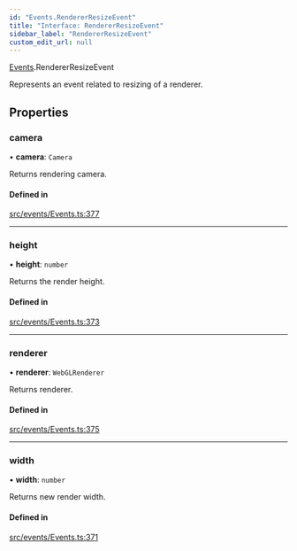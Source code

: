 ```yaml
---
id: "Events.RendererResizeEvent"
title: "Interface: RendererResizeEvent"
sidebar_label: "RendererResizeEvent"
custom_edit_url: null
---
```


[Events](../namespaces/Events.md).RendererResizeEvent

Represents an event related to resizing of a renderer.

## Properties

### camera

• **camera**: `Camera`

Returns rendering camera.

#### Defined in

[src/events/Events.ts:377](https://github.com/agargaro/three.ez/blob/3bc2c12/src/events/Events.ts#L377)

___

### height

• **height**: `number`

Returns the render height.

#### Defined in

[src/events/Events.ts:373](https://github.com/agargaro/three.ez/blob/3bc2c12/src/events/Events.ts#L373)

___

### renderer

• **renderer**: `WebGLRenderer`

Returns renderer.

#### Defined in

[src/events/Events.ts:375](https://github.com/agargaro/three.ez/blob/3bc2c12/src/events/Events.ts#L375)

___

### width

• **width**: `number`

Returns new render width.

#### Defined in

[src/events/Events.ts:371](https://github.com/agargaro/three.ez/blob/3bc2c12/src/events/Events.ts#L371)
